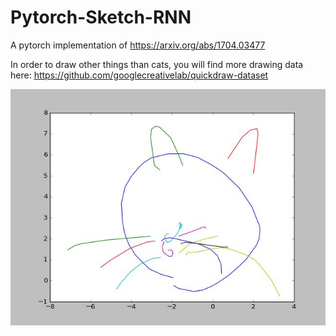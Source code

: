 # Pytorch-Sketch-RNN
A pytorch implementation of https://arxiv.org/abs/1704.03477

In order to draw other things than cats, you will find more drawing data here: https://github.com/googlecreativelab/quickdraw-dataset

![epoch_1900](images/1900_output_.jpg)
